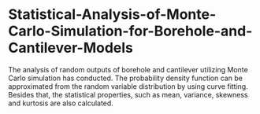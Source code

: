 # Statistical-Analysis-of-Monte-Carlo-Simulation-for-Borehole-and-Cantilever-Models

The analysis of random outputs of borehole and cantilever utilizing Monte Carlo simulation has conducted. The probability density function can be approximated from the random variable distribution by using curve fitting. Besides that, the statistical properties, such as mean, variance, skewness and kurtosis are also calculated.
